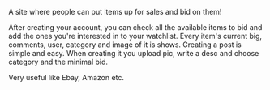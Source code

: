 A site where people can put items up for sales and bid on them!

After creating your account, you can check all the available items to bid and add the ones you're interested in to your watchlist.
Every item's current big, comments, user, category and image of it is shows. 
Creating a post is simple and easy. When creating it you upload pic, write a desc and choose category and the minimal bid.

Very useful like Ebay, Amazon etc. 
